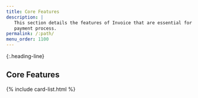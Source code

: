 ```yaml
---
title: Core Features
description: |
   This section details the features of Invoice that are essential for the
   payment process.
permalink: /:path/
menu_order: 1100
---
```


{:.heading-line}
## Core Features

{% include card-list.html %}
